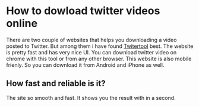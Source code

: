 # How to dowload twitter videos online

There are two couple of websites that helps you downloading a video posted to Twitter. But among them i have found [Twitertool](https://twitertool.com) best. The website is pretty fast and has very nice UI.
You can download twitter video on chrome with this tool or from any other browser. This website is also mobile frienly. So you can download it from Android and iPhone as well.

## How fast and reliable is it?

The site so smooth and fast. It shows you the result with in a second.

